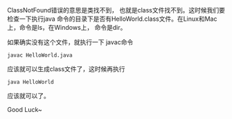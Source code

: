 ClassNotFound错误的意思是类找不到， 也就是class文件找不到。这时候我们要检查一下执行java 命令的目录下是否有HelloWorld.class文件。在Linux和Mac上，命令是ls，在Windows上， 命令是dir。

如果确实没有这个文件，就执行一下 javac命令

``` javac HelloWorld.java ```

应该就可以生成class文件了，这时候再执行

``` java HelloWorld ```

应该就可以了。

Good Luck~
